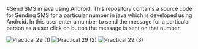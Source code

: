 #Send SMS in java using Android, This repository contains a source code for Sending SMS for a particular number in java which is developed using Android. In this user enter a number to send the message for a particular person as a user click on button the message is sent on that number.




![Practical 29 (1)](https://github.com/SiraskarRenuka/SMS_Telephony-Android-Java/assets/139481659/c7c160fb-5e2a-4ea6-bfcf-86f9edccc287)
![Practical 29 (2)](https://github.com/SiraskarRenuka/SMS_Telephony-Android-Java/assets/139481659/f03a8835-9e07-492e-82de-1d0a820ca69e)
![Practical 29 (3)](https://github.com/SiraskarRenuka/SMS_Telephony-Android-Java/assets/139481659/f54d4513-e513-4451-a748-eeea5f58b6ed)
